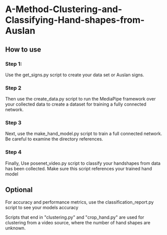 # A-Method-Clustering-and-Classifying-Hand-shapes-from-Auslan

## How to use

### Step 1:
Use the get_signs.py script to create your data set or Auslan signs.

### Step 2
Then use the create_data.py script to run the MediaPipe framework over your collected data to create a dataset for training a fully connected network.

### Step 3
Next, use the make_hand_model.py script to train a full connected network. Be careful to examine the directory references.

### Step 4
Finally, Use posenet_video.py script to classify your handshapes from data has been collected. Make sure this script references your trained hand model

## Optional 
For accuracy and performance metrics, use the classification_report.py script to see your models accuracy 

Scripts that end in "clustering.py" and "crop_hand.py" are used for clustering from a video source, where the number of hand shapes are unknown.
